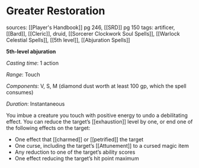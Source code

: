 # Greater Restoration
sources: [[Player's Handbook]] pg 246, [[SRD]] pg 150
tags: artificer, [[Bard]], [[Cleric]], druid, [[Sorcerer Clockwork Soul Spells]], [[Warlock Celestial Spells]], [[5th level]], [[Abjuration Spells]]

**5th-level abjuration**

*Casting time*: 1 action

*Range*: Touch

*Components*: V, S, M (diamond dust worth at least 100 gp, which the spell consumes)

*Duration*: Instantaneous

You imbue a creature you touch with positive energy to undo a debilitating effect. You can reduce the target’s [[exhaustion]] level by one, or end one of the following effects on the target:

* One effect that [[charmed]] or [[petrified]] the target
* One curse, including the target’s [[Attunement]] to a cursed magic item
* Any reduction to one of the target’s ability scores
* One effect reducing the target’s hit point maximum
